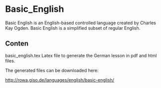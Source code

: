 # Basic_English
Basic English is an English-based controlled language created by Charles Kay Ogden. Basic English is a simplified subset of regular English. 

## Conten

  basic_english.tex
    Latex file to generate the German lesson in pdf and html files.

The generated files can be downloaded here:

  http://rowa.giso.de/languages/english/basic-english/


